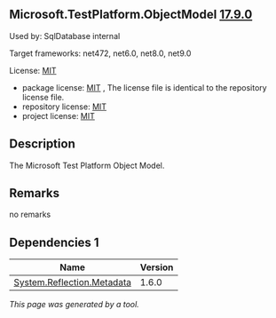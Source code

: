 Microsoft.TestPlatform.ObjectModel [17.9.0](https://www.nuget.org/packages/Microsoft.TestPlatform.ObjectModel/17.9.0)
--------------------

Used by: SqlDatabase internal

Target frameworks: net472, net6.0, net8.0, net9.0

License: [MIT](../../../../licenses/mit) 

- package license: [MIT]() , The license file is identical to the repository license file.
- repository license: [MIT](https://github.com/microsoft/vstest) 
- project license: [MIT](https://github.com/microsoft/vstest) 

Description
-----------
The Microsoft Test Platform Object Model.

Remarks
-----------
no remarks


Dependencies 1
-----------

|Name|Version|
|----------|:----|
|[System.Reflection.Metadata](../../../../packages/nuget.org/system.reflection.metadata/1.6.0)|1.6.0|

*This page was generated by a tool.*